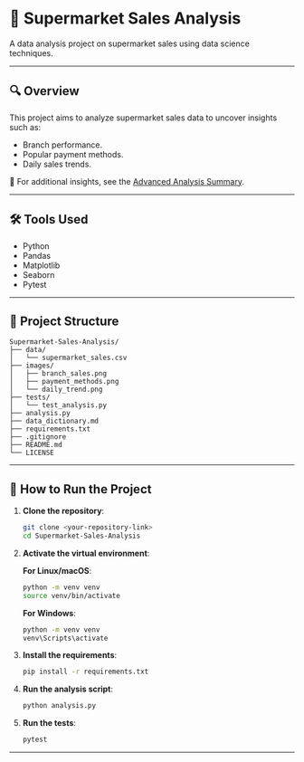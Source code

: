 # 🛒 Supermarket Sales Analysis

A data analysis project on supermarket sales using data science techniques.

---

## 🔍 Overview

This project aims to analyze supermarket sales data to uncover insights such as:
- Branch performance.
- Popular payment methods.
- Daily sales trends.

📄 For additional insights, see the [Advanced Analysis Summary](advanced_analysis_summary.md).

---

## 🛠️ Tools Used

- Python
- Pandas
- Matplotlib
- Seaborn
- Pytest

---

## 📂 Project Structure

```
Supermarket-Sales-Analysis/
├── data/
│   └── supermarket_sales.csv
├── images/
│   ├── branch_sales.png
│   ├── payment_methods.png
│   └── daily_trend.png
├── tests/
│   └── test_analysis.py
├── analysis.py
├── data_dictionary.md
├── requirements.txt
├── .gitignore
├── README.md
└── LICENSE
```

---

## 🚀 How to Run the Project

1. **Clone the repository**:

   ```bash
   git clone <your-repository-link>
   cd Supermarket-Sales-Analysis
   ```

2. **Activate the virtual environment**:

   **For Linux/macOS**:
   ```bash
   python -m venv venv
   source venv/bin/activate
   ```

   **For Windows**:
   ```bash
   python -m venv venv
   venv\Scripts\activate
   ```

3. **Install the requirements**:

   ```bash
   pip install -r requirements.txt
   ```

4. **Run the analysis script**:

   ```bash
   python analysis.py
   ```

5. **Run the tests**:

   ```bash
   pytest
   ```

---

 